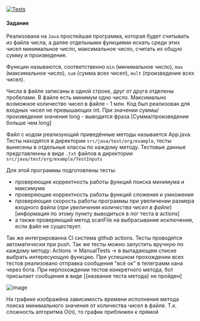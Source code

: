 [![Tests](https://github.com/bananzi/UnitTests_v2.0/actions/workflows/main.yml/badge.svg)](https://github.com/bananzi/UnitTests_v2.0/actions/workflows/main.yml)

#### Задание 

Реализована на `Java` простейшая программа, которая будет считывать из файла числа, а далее отдельными функциями искать среди этих чисел минимальное число, максимальное число, считать их общую сумму и произведение. 

Функции называются, соответственно `min` (минимальное число), `max` (максимальное число), `sum` (сумма всех чисел), `mult` (произведение всех чисел). 

Числа в файле записаны в одной строке, друг от друга отделены пробелами. В файле есть минимум одно число. Максимально возможное количество чисел в файле - 1 млн.
Код был реализован для входных чисел не превышающих int. При значении суммы/произведения значения long - выводится фраза [Сумма/произведение больше чем long]  

Файл с кодом реализующий приведённые методы называется App.java. Тесты находятся в директории `src/java/test/org/example`, тесты вынесены в отдельные классы по каждому методу. Тестовые данные представленны в виде `.txt` файлов в директории `src/java/test/org/example/TestInputs`

Для этой программы подготовлены тесты:
- проверяющие корректность работы функций поиска минимума и максимума
- проверяющие корректность работы функций сложения и умножения
- проверяющие скорость работы программы при увеличении размера входного файла (*при увеличении количества чисел в файле*) [информация по этому пункту выводиться в лог теста в actions]
- а также проверяющий метод scanFile на выбрасывание исключения, если файл не существует.

Так же интегрированна CI система github actions. Тесты проводятся автоматически при push. Так же тесты можно запустить вручную по каждому методу: Actions -> ManualTests -> в выпадающем списке выбрать интересующую функцию.
При успешном прохождении всех тестов реализовано отправка сообщения "всё ок" в телеграмм кана через бота. При нерпохождении тестов конкретного метода, бот присылает сообщения в виде [{название теста метода} не пройден]


![image](https://github.com/bananzi/UnitTests_v2.0/assets/54536912/7011e9db-b934-474d-b14b-886e7b397186)

На графике изображёна зависимость времени исполнения метода поиска минимального значения от количества чисел в файле. Т.к. сложность алгоритма O(n), то график приближен к прямой
